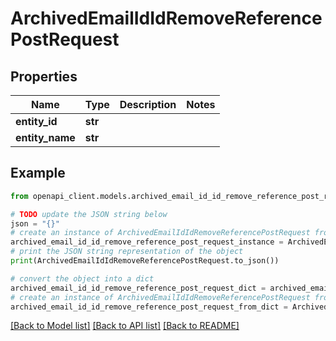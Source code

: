 # ArchivedEmailIdIdRemoveReferencePostRequest


## Properties

Name | Type | Description | Notes
------------ | ------------- | ------------- | -------------
**entity_id** | **str** |  | 
**entity_name** | **str** |  | 

## Example

```python
from openapi_client.models.archived_email_id_id_remove_reference_post_request import ArchivedEmailIdIdRemoveReferencePostRequest

# TODO update the JSON string below
json = "{}"
# create an instance of ArchivedEmailIdIdRemoveReferencePostRequest from a JSON string
archived_email_id_id_remove_reference_post_request_instance = ArchivedEmailIdIdRemoveReferencePostRequest.from_json(json)
# print the JSON string representation of the object
print(ArchivedEmailIdIdRemoveReferencePostRequest.to_json())

# convert the object into a dict
archived_email_id_id_remove_reference_post_request_dict = archived_email_id_id_remove_reference_post_request_instance.to_dict()
# create an instance of ArchivedEmailIdIdRemoveReferencePostRequest from a dict
archived_email_id_id_remove_reference_post_request_from_dict = ArchivedEmailIdIdRemoveReferencePostRequest.from_dict(archived_email_id_id_remove_reference_post_request_dict)
```
[[Back to Model list]](../README.md#documentation-for-models) [[Back to API list]](../README.md#documentation-for-api-endpoints) [[Back to README]](../README.md)


